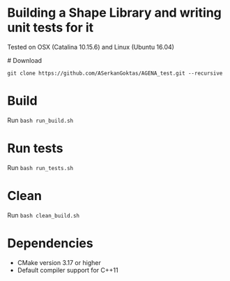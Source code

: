 # Building a Shape Library and writing unit tests for it

Tested on OSX (Catalina 10.15.6) and Linux (Ubuntu 16.04)

# Download

```git clone https://github.com/ASerkanGoktas/AGENA_test.git --recursive```

# Build

Run ```bash run_build.sh```

# Run tests

Run ```bash run_tests.sh```

# Clean

Run ```bash clean_build.sh```

# Dependencies

* CMake version 3.17 or higher
* Default compiler support for C++11
